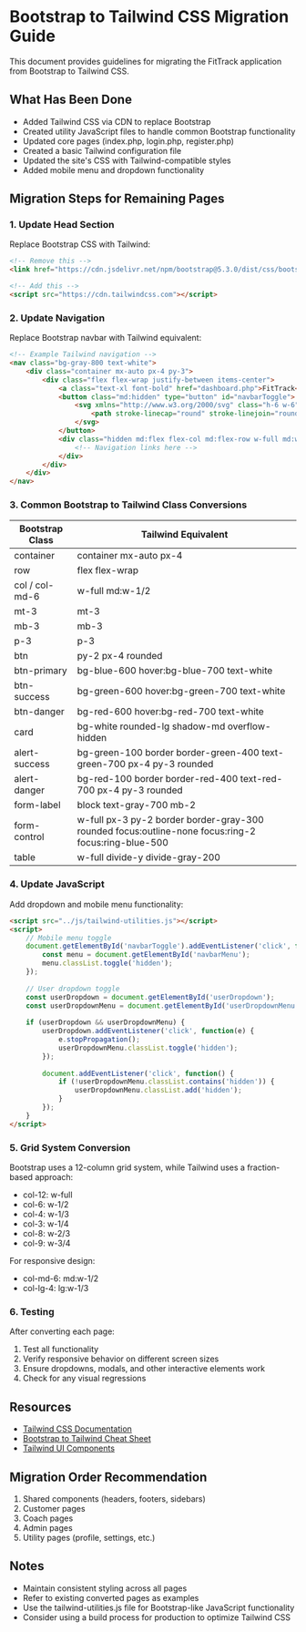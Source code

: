 # Bootstrap to Tailwind CSS Migration Guide

This document provides guidelines for migrating the FitTrack application from Bootstrap to Tailwind CSS.

## What Has Been Done

- Added Tailwind CSS via CDN to replace Bootstrap
- Created utility JavaScript files to handle common Bootstrap functionality
- Updated core pages (index.php, login.php, register.php)
- Created a basic Tailwind configuration file
- Updated the site's CSS with Tailwind-compatible styles
- Added mobile menu and dropdown functionality

## Migration Steps for Remaining Pages

### 1. Update Head Section

Replace Bootstrap CSS with Tailwind:

```html
<!-- Remove this -->
<link href="https://cdn.jsdelivr.net/npm/bootstrap@5.3.0/dist/css/bootstrap.min.css" rel="stylesheet">

<!-- Add this -->
<script src="https://cdn.tailwindcss.com"></script>
```

### 2. Update Navigation

Replace Bootstrap navbar with Tailwind equivalent:

```html
<!-- Example Tailwind navigation -->
<nav class="bg-gray-800 text-white">
    <div class="container mx-auto px-4 py-3">
        <div class="flex flex-wrap justify-between items-center">
            <a class="text-xl font-bold" href="dashboard.php">FitTrack</a>
            <button class="md:hidden" type="button" id="navbarToggle">
                <svg xmlns="http://www.w3.org/2000/svg" class="h-6 w-6" fill="none" viewBox="0 0 24 24" stroke="currentColor">
                    <path stroke-linecap="round" stroke-linejoin="round" stroke-width="2" d="M4 6h16M4 12h16M4 18h16" />
                </svg>
            </button>
            <div class="hidden md:flex flex-col md:flex-row w-full md:w-auto mt-4 md:mt-0" id="navbarMenu">
                <!-- Navigation links here -->
            </div>
        </div>
    </div>
</nav>
```

### 3. Common Bootstrap to Tailwind Class Conversions

| Bootstrap Class | Tailwind Equivalent |
|-----------------|---------------------|
| container | container mx-auto px-4 |
| row | flex flex-wrap |
| col / col-md-6 | w-full md:w-1/2 |
| mt-3 | mt-3 |
| mb-3 | mb-3 |
| p-3 | p-3 |
| btn | py-2 px-4 rounded |
| btn-primary | bg-blue-600 hover:bg-blue-700 text-white |
| btn-success | bg-green-600 hover:bg-green-700 text-white |
| btn-danger | bg-red-600 hover:bg-red-700 text-white |
| card | bg-white rounded-lg shadow-md overflow-hidden |
| alert-success | bg-green-100 border border-green-400 text-green-700 px-4 py-3 rounded |
| alert-danger | bg-red-100 border border-red-400 text-red-700 px-4 py-3 rounded |
| form-label | block text-gray-700 mb-2 |
| form-control | w-full px-3 py-2 border border-gray-300 rounded focus:outline-none focus:ring-2 focus:ring-blue-500 |
| table | w-full divide-y divide-gray-200 |

### 4. Update JavaScript

Add dropdown and mobile menu functionality:

```html
<script src="../js/tailwind-utilities.js"></script>
<script>
    // Mobile menu toggle
    document.getElementById('navbarToggle').addEventListener('click', function() {
        const menu = document.getElementById('navbarMenu');
        menu.classList.toggle('hidden');
    });
    
    // User dropdown toggle
    const userDropdown = document.getElementById('userDropdown');
    const userDropdownMenu = document.getElementById('userDropdownMenu');
    
    if (userDropdown && userDropdownMenu) {
        userDropdown.addEventListener('click', function(e) {
            e.stopPropagation();
            userDropdownMenu.classList.toggle('hidden');
        });
        
        document.addEventListener('click', function() {
            if (!userDropdownMenu.classList.contains('hidden')) {
                userDropdownMenu.classList.add('hidden');
            }
        });
    }
</script>
```

### 5. Grid System Conversion

Bootstrap uses a 12-column grid system, while Tailwind uses a fraction-based approach:

- col-12: w-full
- col-6: w-1/2
- col-4: w-1/3
- col-3: w-1/4
- col-8: w-2/3
- col-9: w-3/4

For responsive design:
- col-md-6: md:w-1/2
- col-lg-4: lg:w-1/3

### 6. Testing

After converting each page:
1. Test all functionality
2. Verify responsive behavior on different screen sizes
3. Ensure dropdowns, modals, and other interactive elements work
4. Check for any visual regressions

## Resources

- [Tailwind CSS Documentation](https://tailwindcss.com/docs)
- [Bootstrap to Tailwind Cheat Sheet](https://tailwindcomponents.com/cheatsheet/)
- [Tailwind UI Components](https://tailwindui.com/components)

## Migration Order Recommendation

1. Shared components (headers, footers, sidebars)
2. Customer pages
3. Coach pages
4. Admin pages
5. Utility pages (profile, settings, etc.)

## Notes

- Maintain consistent styling across all pages
- Refer to existing converted pages as examples
- Use the tailwind-utilities.js file for Bootstrap-like JavaScript functionality
- Consider using a build process for production to optimize Tailwind CSS 
